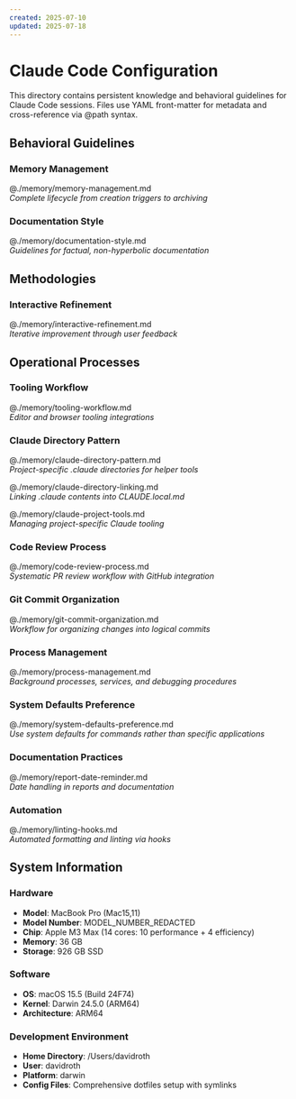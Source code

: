 ```yaml
---
created: 2025-07-10
updated: 2025-07-18
---
```


# Claude Code Configuration

This directory contains persistent knowledge and behavioral guidelines for Claude Code sessions. Files use YAML front-matter for metadata and cross-reference via @path syntax.

## Behavioral Guidelines

### Memory Management

@./memory/memory-management.md  
*Complete lifecycle from creation triggers to archiving*

### Documentation Style

@./memory/documentation-style.md  
*Guidelines for factual, non-hyperbolic documentation*

## Methodologies

### Interactive Refinement

@./memory/interactive-refinement.md  
*Iterative improvement through user feedback*

## Operational Processes

### Tooling Workflow

@./memory/tooling-workflow.md  
*Editor and browser tooling integrations*

### Claude Directory Pattern

@./memory/claude-directory-pattern.md  
*Project-specific .claude directories for helper tools*

@./memory/claude-directory-linking.md  
*Linking .claude contents into CLAUDE.local.md*

@./memory/claude-project-tools.md  
*Managing project-specific Claude tooling*

### Code Review Process

@./memory/code-review-process.md  
*Systematic PR review workflow with GitHub integration*

### Git Commit Organization

@./memory/git-commit-organization.md  
*Workflow for organizing changes into logical commits*

### Process Management

@./memory/process-management.md  
*Background processes, services, and debugging procedures*

### System Defaults Preference

@./memory/system-defaults-preference.md  
*Use system defaults for commands rather than specific applications*

### Documentation Practices

@./memory/report-date-reminder.md  
*Date handling in reports and documentation*

### Automation

@./memory/linting-hooks.md  
*Automated formatting and linting via hooks*

## System Information

### Hardware

- **Model**: MacBook Pro (Mac15,11)
- **Model Number**: MODEL_NUMBER_REDACTED
- **Chip**: Apple M3 Max (14 cores: 10 performance + 4 efficiency)
- **Memory**: 36 GB
- **Storage**: 926 GB SSD

### Software

- **OS**: macOS 15.5 (Build 24F74)
- **Kernel**: Darwin 24.5.0 (ARM64)
- **Architecture**: ARM64

### Development Environment

- **Home Directory**: /Users/davidroth
- **User**: davidroth
- **Platform**: darwin
- **Config Files**: Comprehensive dotfiles setup with symlinks

